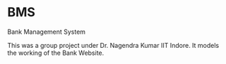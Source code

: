 # BMS
Bank Management System

This was a group project under Dr. Nagendra Kumar IIT Indore. It models the working of the Bank Website.
